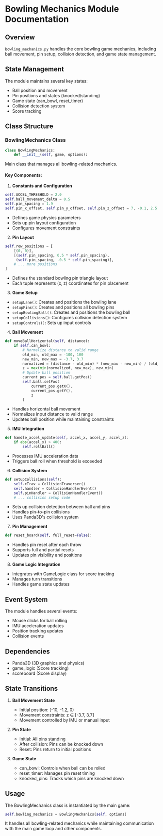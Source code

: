 # Bowling Mechanics Module Documentation

## Overview

`bowling_mechanics.py` handles the core bowling game mechanics, including ball movement, pin setup, collision detection, and game state management.

## State Management

The module maintains several key states:

- Ball position and movement
- Pin positions and states (knocked/standing)
- Game state (can_bowl, reset_timer)
- Collision detection system
- Score tracking

## Class Structure

### BowlingMechanics Class

```python
class BowlingMechanics:
    def __init__(self, game, options):
```

Main class that manages all bowling-related mechanics.

#### Key Components:

1. **Constants and Configuration**

```python
self.ACCEL_THRESHOLD = 2.0
self.ball_movement_delta = 0.5
self.pin_spacing = 1.9
self.pin_x_offset, self.pin_y_offset, self.pin_z_offset = 7, -0.1, 2.5
```

- Defines game physics parameters
- Sets up pin layout configuration
- Configures movement constraints

2. **Pin Layout**

```python
self.row_positions = [
    [(0, 0)],
    [(self.pin_spacing, 0.5 * self.pin_spacing),
     (self.pin_spacing, -0.5 * self.pin_spacing)],
    # ... more positions
]
```

- Defines the standard bowling pin triangle layout
- Each tuple represents (x, z) coordinates for pin placement

3. **Game Setup**

- `setupLane()`: Creates and positions the bowling lane
- `setupPins()`: Creates and positions all bowling pins
- `setupBowlingBall()`: Creates and positions the bowling ball
- `setupCollisions()`: Configures collision detection system
- `setupControls()`: Sets up input controls

4. **Ball Movement**

```python
def moveBallHorizontal(self, distance):
    if self.can_bowl:
        # Normalize distance to valid range
        old_min, old_max = -100, 100
        new_min, new_max = -3.7, 3.7
        normalized = (distance - old_min) * (new_max - new_min) / (old_max - old_min) + new_min
        z = max(min(normalized, new_max), new_min)
        # Update ball position
        current_pos = self.ball.getPos()
        self.ball.setPos(
            current_pos.getX(),
            current_pos.getY(),
            z
        )
```

- Handles horizontal ball movement
- Normalizes input distance to valid range
- Updates ball position while maintaining constraints

5. **IMU Integration**

```python
def handle_accel_update(self, accel_x, accel_y, accel_z):
    if abs(accel_x) > 400:
        self.rollBall()
```

- Processes IMU acceleration data
- Triggers ball roll when threshold is exceeded

6. **Collision System**

```python
def setupCollisions(self):
    self.cTrav = CollisionTraverser()
    self.handler = CollisionHandlerEvent()
    self.pinHandler = CollisionHandlerEvent()
    # ... collision setup code
```

- Sets up collision detection between ball and pins
- Handles pin-to-pin collisions
- Uses Panda3D's collision system

7. **Pin Management**

```python
def reset_board(self, full_reset=False):
```

- Handles pin reset after each throw
- Supports full and partial resets
- Updates pin visibility and positions

8. **Game Logic Integration**

- Integrates with GameLogic class for score tracking
- Manages turn transitions
- Handles game state updates

## Event System

The module handles several events:

- Mouse clicks for ball rolling
- IMU acceleration updates
- Position tracking updates
- Collision events

## Dependencies

- Panda3D (3D graphics and physics)
- game_logic (Score tracking)
- scoreboard (Score display)

## State Transitions

1. **Ball Movement State**

   - Initial position: (-10, -1.2, 0)
   - Movement constraints: z ∈ [-3.7, 3.7]
   - Movement controlled by IMU or manual input

2. **Pin State**

   - Initial: All pins standing
   - After collision: Pins can be knocked down
   - Reset: Pins return to initial positions

3. **Game State**
   - can_bowl: Controls when ball can be rolled
   - reset_timer: Manages pin reset timing
   - knocked_pins: Tracks which pins are knocked down

## Usage

The BowlingMechanics class is instantiated by the main game:

```python
self.bowling_mechanics = BowlingMechanics(self, options)
```

It handles all bowling-related mechanics while maintaining communication with the main game loop and other components.
